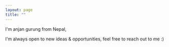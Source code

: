 ```yaml
---
layout: page
title: ""
---
```


I'm  anjan gurung from Nepal, 

I'm always open to new ideas & opportunities, feel free to reach out to me :)
